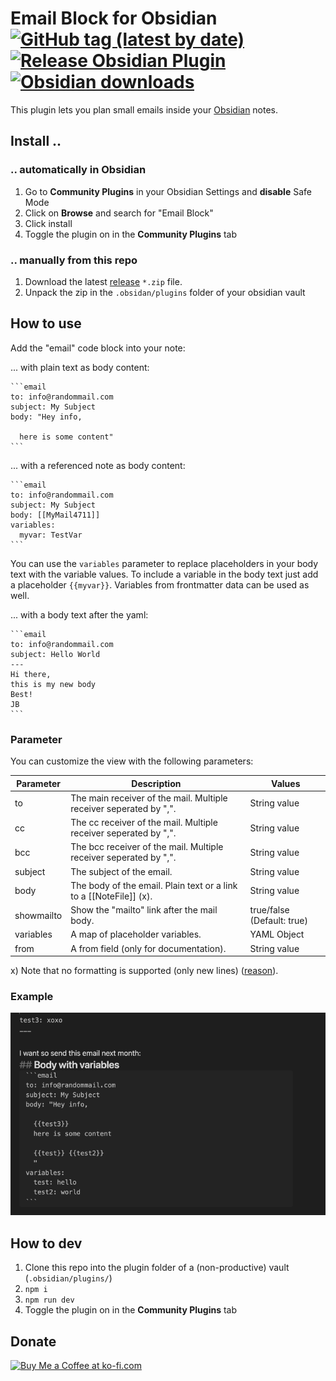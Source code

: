 # Email Block for Obsidian [![GitHub tag (latest by date)](https://img.shields.io/github/v/tag/joleaf/obsidian-email-block-plugin)](https://github.com/joleaf/obsidian-email-block-plugin/releases) [![Release Obsidian Plugin](https://github.com/joleaf/obsidian-email-block-plugin/actions/workflows/release.yml/badge.svg)](https://github.com/joleaf/obsidian-email-block-plugin/actions/workflows/release.yml) [![Obsidian downloads](https://img.shields.io/badge/dynamic/json?logo=obsidian&color=%238b6cef&label=downloads&query=%24%5B%22email-block-plugin%22%5D.downloads&url=https%3A%2F%2Fraw.githubusercontent.com%2Fobsidianmd%2Fobsidian-releases%2Fmaster%2Fcommunity-plugin-stats.json)](https://obsidian.md/plugins?id=email-block-plugin)

This plugin lets you plan small emails inside your [Obsidian](https://www.obsidian.md) notes.

## Install ..

### .. automatically in Obsidian

1. Go to **Community Plugins** in your Obsidian Settings and **disable** Safe Mode
2. Click on **Browse** and search for "Email Block"
3. Click install
4. Toggle the plugin on in the **Community Plugins** tab

### .. manually from this repo

1. Download the latest [release](https://github.com/joleaf/obsidian-email-block-plugin/releases) `*.zip` file.
2. Unpack the zip in the `.obsidan/plugins` folder of your obsidian vault

## How to use

Add the "email" code block into your note:

... with plain text as body content:

````
```email
to: info@randommail.com
subject: My Subject
body: "Hey info,

  here is some content"
```
````

... with a referenced note as body content:

````
```email
to: info@randommail.com
subject: My Subject
body: [[MyMail4711]]
variables:
  myvar: TestVar
```
````

You can use the `variables` parameter to replace placeholders in your body text with the variable values.
To include a variable in the body text just add a placeholder `{{myvar}}`.
Variables from frontmatter data can be used as well.


... with a body text after the yaml:

````
```email
to: info@randommail.com
subject: Hello World
---
Hi there,
this is my new body
Best!
JB
```
````

### Parameter

You can customize the view with the following parameters:

| Parameter  | Description                                                            | Values                     |
|------------|------------------------------------------------------------------------|----------------------------|
| to         | The main receiver of the mail. Multiple receiver seperated by ",".     | String value               |
| cc         | The cc receiver of the mail. Multiple receiver seperated by ",".       | String value               |
| bcc        | The bcc receiver of the mail. Multiple receiver seperated by ",".      | String value               |
| subject    | The subject of the email.                                              | String value               |
| body       | The body of the email. Plain text or a link to a \[\[NoteFile\]\] (x). | String value               |
| showmailto | Show the "mailto" link after the mail body.                            | true/false (Default: true) |
| variables  | A map of placeholder variables.                                        | YAML Object                | 
| from       | A from field (only for documentation).                                 | String value               | 

x) Note that no formatting is supported (only new
lines) ([reason](https://stackoverflow.com/questions/5620324/mailto-link-with-html-body)).

### Example

![Example](example/email-block-plugin.gif)

## How to dev

1. Clone this repo into the plugin folder of a (non-productive) vault (`.obsidian/plugins/`)
2. `npm i`
3. `npm run dev`
4. Toggle the plugin on in the **Community Plugins** tab

## Donate

<a href='https://ko-fi.com/joleaf' target='_blank'><img height='35' style='border:0px;height:46px;' src='https://az743702.vo.msecnd.net/cdn/kofi3.png?v=0' border='0' alt='Buy Me a Coffee at ko-fi.com' />

